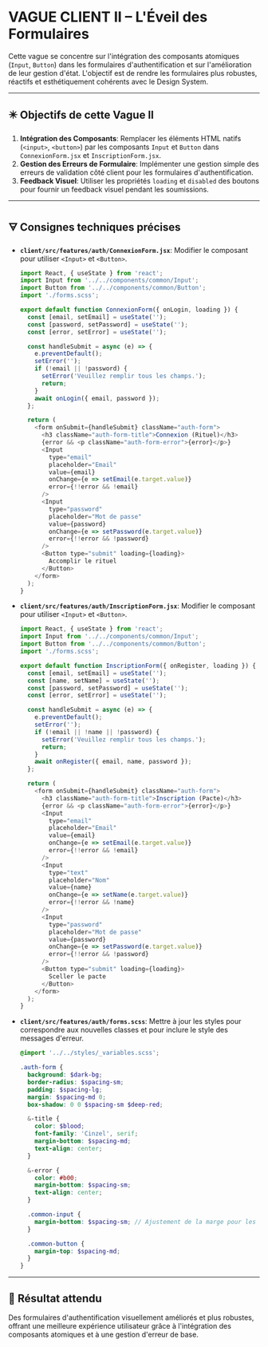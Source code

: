 # VAGUE CLIENT II – L'Éveil des Formulaires

Cette vague se concentre sur l'intégration des composants atomiques (`Input`, `Button`) dans les formulaires d'authentification et sur l'amélioration de leur gestion d'état. L'objectif est de rendre les formulaires plus robustes, réactifs et esthétiquement cohérents avec le Design System.

---

## ✴️ Objectifs de cette Vague II

1.  **Intégration des Composants**: Remplacer les éléments HTML natifs (`<input>`, `<button>`) par les composants `Input` et `Button` dans `ConnexionForm.jsx` et `InscriptionForm.jsx`.
2.  **Gestion des Erreurs de Formulaire**: Implémenter une gestion simple des erreurs de validation côté client pour les formulaires d'authentification.
3.  **Feedback Visuel**: Utiliser les propriétés `loading` et `disabled` des boutons pour fournir un feedback visuel pendant les soumissions.

---

## 🜃 Consignes techniques précises

*   **`client/src/features/auth/ConnexionForm.jsx`**: Modifier le composant pour utiliser `<Input>` et `<Button>`.

    ```javascript
    import React, { useState } from 'react';
    import Input from '../../components/common/Input';
    import Button from '../../components/common/Button';
    import './forms.scss';

    export default function ConnexionForm({ onLogin, loading }) {
      const [email, setEmail] = useState('');
      const [password, setPassword] = useState('');
      const [error, setError] = useState('');

      const handleSubmit = async (e) => {
        e.preventDefault();
        setError('');
        if (!email || !password) {
          setError('Veuillez remplir tous les champs.');
          return;
        }
        await onLogin({ email, password });
      };

      return (
        <form onSubmit={handleSubmit} className="auth-form">
          <h3 className="auth-form-title">Connexion (Rituel)</h3>
          {error && <p className="auth-form-error">{error}</p>}
          <Input
            type="email"
            placeholder="Email"
            value={email}
            onChange={e => setEmail(e.target.value)}
            error={!!error && !email}
          />
          <Input
            type="password"
            placeholder="Mot de passe"
            value={password}
            onChange={e => setPassword(e.target.value)}
            error={!!error && !password}
          />
          <Button type="submit" loading={loading}>
            Accomplir le rituel
          </Button>
        </form>
      );
    }
    ```

*   **`client/src/features/auth/InscriptionForm.jsx`**: Modifier le composant pour utiliser `<Input>` et `<Button>`.

    ```javascript
    import React, { useState } from 'react';
    import Input from '../../components/common/Input';
    import Button from '../../components/common/Button';
    import './forms.scss';

    export default function InscriptionForm({ onRegister, loading }) {
      const [email, setEmail] = useState('');
      const [name, setName] = useState('');
      const [password, setPassword] = useState('');
      const [error, setError] = useState('');

      const handleSubmit = async (e) => {
        e.preventDefault();
        setError('');
        if (!email || !name || !password) {
          setError('Veuillez remplir tous les champs.');
          return;
        }
        await onRegister({ email, name, password });
      };

      return (
        <form onSubmit={handleSubmit} className="auth-form">
          <h3 className="auth-form-title">Inscription (Pacte)</h3>
          {error && <p className="auth-form-error">{error}</p>}
          <Input
            type="email"
            placeholder="Email"
            value={email}
            onChange={e => setEmail(e.target.value)}
            error={!!error && !email}
          />
          <Input
            type="text"
            placeholder="Nom"
            value={name}
            onChange={e => setName(e.target.value)}
            error={!!error && !name}
          />
          <Input
            type="password"
            placeholder="Mot de passe"
            value={password}
            onChange={e => setPassword(e.target.value)}
            error={!!error && !password}
          />
          <Button type="submit" loading={loading}>
            Sceller le pacte
          </Button>
        </form>
      );
    }
    ```

*   **`client/src/features/auth/forms.scss`**: Mettre à jour les styles pour correspondre aux nouvelles classes et pour inclure le style des messages d'erreur.

    ```scss
    @import '../../styles/_variables.scss';

    .auth-form {
      background: $dark-bg;
      border-radius: $spacing-sm;
      padding: $spacing-lg;
      margin: $spacing-md 0;
      box-shadow: 0 0 $spacing-sm $deep-red;

      &-title {
        color: $blood;
        font-family: 'Cinzel', serif;
        margin-bottom: $spacing-md;
        text-align: center;
      }

      &-error {
        color: #b00;
        margin-bottom: $spacing-sm;
        text-align: center;
      }

      .common-input {
        margin-bottom: $spacing-sm; // Ajustement de la marge pour les inputs
      }

      .common-button {
        margin-top: $spacing-md;
      }
    }
    ```

---

## 📂 Résultat attendu

Des formulaires d'authentification visuellement améliorés et plus robustes, offrant une meilleure expérience utilisateur grâce à l'intégration des composants atomiques et à une gestion d'erreur de base.
